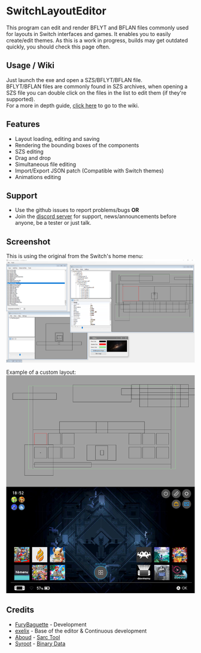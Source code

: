 # SwitchLayoutEditor
This program can edit and render BFLYT and BFLAN files commonly used for layouts in Switch interfaces and games. It enables you to easily create/edit themes. As this is a work in progress, builds may get outdated quickly, you should check this page often.

## Usage / Wiki
Just launch the exe and open a SZS/BFLYT/BFLAN file. \
BFLYT/BFLAN files are commonly found in SZS archives, when opening a SZS file you can double click on the files in the list to edit them (if they're supported). \
For a more in depth guide, [click here](https://github.com/FuryBaguette/SwitchLayoutEditor/wiki) to go to the wiki.

## Features
- Layout loading, editing and saving
- Rendering the bounding boxes of the components
- SZS editing
- Drag and drop
- Simultaneous file editing
- Import/Export JSON patch (Compatible with Switch themes)
- Animations editing

## Support
- Use the github issues to report problems/bugs **OR**
- Join the [discord server](https://discord.gg/RnhJRs) for support, news/announcements before anyone, be a tester or just talk.

## Screenshot
This is using the original from the Switch's home menu:
![](https://github.com/FuryBaguette/SwitchLayoutEditor/blob/master/Screenshots/MainMenu.png)

Example of a custom layout:
![](https://github.com/FuryBaguette/SwitchLayoutEditor/blob/master/Screenshots/Example.png)

## Credits
- [FuryBaguette](https://github.com/FuryBaguette) - Development
- [exelix](https://github.com/exelix11) - Base of the editor & Continuous development
- [Aboud](https://github.com/aboood40091) - [Sarc Tool](https://github.com/aboood40091/SARC-Tool)
- [Syroot](https://gitlab.com/Syroot) - [Binary Data](https://gitlab.com/Syroot/BinaryData)
